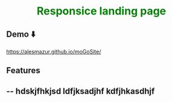 <h1 align="center" style="color:green" >Responsice landing page</h1>

## Demo ⬇️
   https://alesmazur.github.io/moGoSite/

## Features 
--
hdskjfhkjsd
ldfjksadjhf
kdfjhkasdhjf
--

